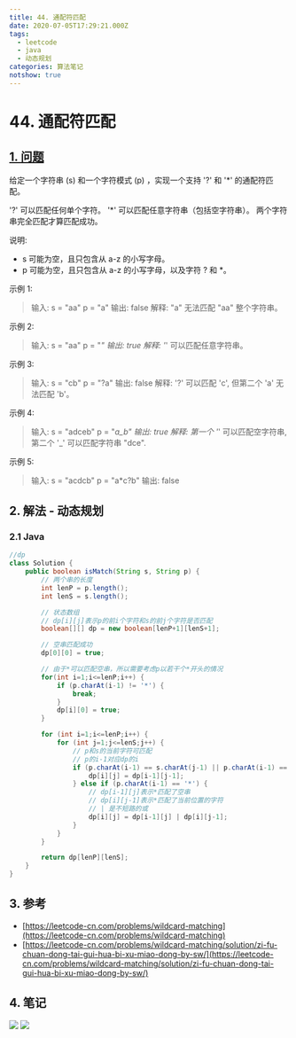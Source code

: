 ```yaml
---
title: 44. 通配符匹配
date: 2020-07-05T17:29:21.000Z
tags:
  - leetcode
  - java
  - 动态规划
categories: 算法笔记
notshow: true
---
```


# 44. 通配符匹配

## [1. 问题](https://leetcode-cn.com/problems/wildcard-matching/)

给定一个字符串 \(s\) 和一个字符模式 \(p\) ，实现一个支持 '?' 和 '\*' 的通配符匹配。

'?' 可以匹配任何单个字符。 '\*' 可以匹配任意字符串（包括空字符串）。 两个字符串完全匹配才算匹配成功。

说明:

* s 可能为空，且只包含从 a-z 的小写字母。
* p 可能为空，且只包含从 a-z 的小写字母，以及字符 ? 和 \*。

示例 1:

> 输入: s = "aa" p = "a" 输出: false 解释: "a" 无法匹配 "aa" 整个字符串。

示例 2:

> 输入: s = "aa" p = "_" 输出: true 解释: '_' 可以匹配任意字符串。

示例 3:

> 输入: s = "cb" p = "?a" 输出: false 解释: '?' 可以匹配 'c', 但第二个 'a' 无法匹配 'b'。

示例 4:

> 输入: s = "adceb" p = "_a_b" 输出: true 解释: 第一个 '_' 可以匹配空字符串, 第二个 '_' 可以匹配字符串 "dce".

示例 5:

> 输入: s = "acdcb" p = "a\*c?b" 输出: false

## 2. 解法 - 动态规划

### 2.1 Java

```java
//dp
class Solution {
    public boolean isMatch(String s, String p) {
        // 两个串的长度
        int lenP = p.length();
        int lenS = s.length();

        // 状态数组
        // dp[i][j]表示p的前i个字符和s的前j个字符是否匹配
        boolean[][] dp = new boolean[lenP+1][lenS+1];

        // 空串匹配成功
        dp[0][0] = true;

        // 由于*可以匹配空串，所以需要考虑p以若干个*开头的情况
        for(int i=1;i<=lenP;i++) {
            if (p.charAt(i-1) != '*') {
                break;
            }
            dp[i][0] = true;
        }

        for (int i=1;i<=lenP;i++) {
            for (int j=1;j<=lenS;j++) {
                // p和s的当前字符可匹配
                // p的i-1对应dp的i
                if (p.charAt(i-1) == s.charAt(j-1) || p.charAt(i-1) == '?') {
                    dp[i][j] = dp[i-1][j-1];
                } else if (p.charAt(i-1) == '*') {
                    // dp[i-1][j]表示*匹配了空串
                    // dp[i][j-1]表示*匹配了当前位置的字符
                    // | 是不短路的或
                    dp[i][j] = dp[i-1][j] | dp[i][j-1];
                }
            }
        }

        return dp[lenP][lenS];
    }
}
```

## 3. 参考

* [https://leetcode-cn.com/problems/wildcard-matching](https://leetcode-cn.com/problems/wildcard-matching)
* [https://leetcode-cn.com/problems/wildcard-matching/solution/zi-fu-chuan-dong-tai-gui-hua-bi-xu-miao-dong-by-sw/](https://leetcode-cn.com/problems/wildcard-matching/solution/zi-fu-chuan-dong-tai-gui-hua-bi-xu-miao-dong-by-sw/)

## 4. 笔记

![](https://777blog.oss-cn-shanghai.aliyuncs.com/blog%20pic/leetcode44-1.jpg) ![](https://777blog.oss-cn-shanghai.aliyuncs.com/blog%20pic/leetcode44-2.jpg)

